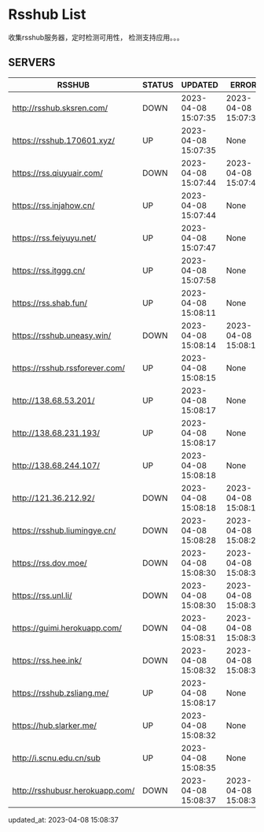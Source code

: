 # Rsshub List

收集rsshub服务器，定时检测可用性， 检测支持应用。。。


## SERVERS

|  RSSHUB   | STATUS  | UPDATED  | ERROR  | TWITTER |  
|  ----  | ----  | ----  | ----  | ---- |  
| http://rsshub.sksren.com/ | DOWN | 2023-04-08 15:07:35 | 2023-04-08 15:07:35 |  
| https://rsshub.170601.xyz/ | UP | 2023-04-08 15:07:35 | None |OK|  
| https://rss.qiuyuair.com/ | DOWN | 2023-04-08 15:07:44 | 2023-04-08 15:07:44 |  
| https://rss.injahow.cn/ | UP | 2023-04-08 15:07:44 | None ||  
| https://rss.feiyuyu.net/ | UP | 2023-04-08 15:07:47 | None ||  
| https://rss.itggg.cn/ | UP | 2023-04-08 15:07:58 | None ||  
| https://rss.shab.fun/ | UP | 2023-04-08 15:08:11 | None |OK|  
| https://rsshub.uneasy.win/ | DOWN | 2023-04-08 15:08:14 | 2023-04-08 15:08:14 |  
| https://rsshub.rssforever.com/ | UP | 2023-04-08 15:08:15 | None |OK|  
| http://138.68.53.201/ | UP | 2023-04-08 15:08:17 | None ||  
| http://138.68.231.193/ | UP | 2023-04-08 15:08:17 | None ||  
| http://138.68.244.107/ | UP | 2023-04-08 15:08:18 | None ||  
| http://121.36.212.92/ | DOWN | 2023-04-08 15:08:18 | 2023-04-08 15:08:18 |  
| https://rsshub.liumingye.cn/ | DOWN | 2023-04-08 15:08:28 | 2023-04-08 15:08:28 |  
| https://rss.dov.moe/ | DOWN | 2023-04-08 15:08:30 | 2023-04-08 15:08:30 |  
| https://rss.unl.li/ | DOWN | 2023-04-08 15:08:30 | 2023-04-08 15:08:30 |  
| https://guimi.herokuapp.com/ | DOWN | 2023-04-08 15:08:31 | 2023-04-08 15:08:31 |  
| https://rss.hee.ink/ | DOWN | 2023-04-08 15:08:32 | 2023-04-08 15:08:32 |  
| https://rsshub.zsliang.me/ | UP | 2023-04-08 15:08:17 | None |OK|  
| https://hub.slarker.me/ | UP | 2023-04-08 15:08:32 | None |OK|  
| http://i.scnu.edu.cn/sub | UP | 2023-04-08 15:08:35 | None ||  
| http://rsshubusr.herokuapp.com/ | DOWN | 2023-04-08 15:08:37 | 2023-04-08 15:08:37 |  
  

updated_at: 2023-04-08 15:08:37  
